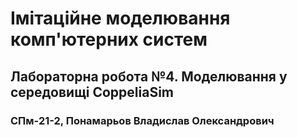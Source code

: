 <h1>Імітаційне моделювання комп'ютерних систем</h1>

<h2>Лабораторна робота №4. Моделювання у середовищі CoppeliaSim</h2>

<h3>СПм-21-2, Понамарьов Владислав Олександрович</h3>